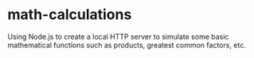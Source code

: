 # math-calculations
Using Node.js to create a local HTTP server to simulate some basic mathematical functions such as products, greatest common factors, etc. 
